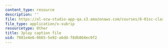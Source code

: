 ```yaml
---
content_type: resource
description: ''
file: https://ol-ocw-studio-app-qa.s3.amazonaws.com/courses/8-01sc-classical-mechanics-fall-2016/7081e4e606655e92a6ddf8db864ec9f2_BPnbq6BobdA.vtt
file_type: application/x-subrip
resourcetype: Other
title: 3play caption file
uid: 7081e4e6-0665-5e92-a6dd-f8db864ec9f2
---
```

